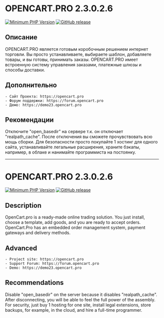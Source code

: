 # OPENCART.PRO 2.3.0.2.6
[![Minimum PHP Version](https://img.shields.io/badge/php-8.1%20%3E%3D%205.4-8892BF.svg)](https://php.net/)
[![GitHub release](https://img.shields.io/badge/release-v2.3.0.2.6-007ec6.svg)](https://github.com/BuslikDrev/OpenCart.CMS-2.3.0.2.6)

## Описание
OPENCART.PRO  является  готовым коробочным решением интернет торговли. Вы просто устанавливаете, выбираете шаблон, добавляете товары, и вы готовы, принимать заказы. OPENCART.PRO имеет встроенную систему  управления заказами, платежные шлюзы и способы доставки.

## Дополнительно
	- Сайт Проекта: https://opencart.pro
	- Форум поддержки: https://forum.opencart.pro
	- Демо: https://demo23.opencart.pro

## Рекомендации
Отключите "open_basedir" на сервере т.к. он отключает "realpath_cache". После отключения вы сможете прочувствовать всю мощь сборки.
Для безопасности просто покупайте 1 хостинг для одного сайта, устанавливайте легальные расширения, храните бэкапы, например, в облаке и нанимайте программиста на постоянку.

------

# OPENCART.PRO 2.3.0.2.6
[![Minimum PHP Version](https://img.shields.io/badge/php-8.1%20%3E%3D%205.4-8892BF.svg)](https://php.net/)
[![GitHub release](https://img.shields.io/badge/release-v2.3.0.2.6-007ec6.svg)](https://github.com/BuslikDrev/OpenCart.CMS-2.3.0.2.6)

## Description
OpenCart.pro is a ready-made online trading solution. You just install, choose a template, add goods, and you are ready to accept orders. OpenCart.Pro has an embedded order management system, payment gateways and delivery methods.

## Advanced
	- Project site: https://opencart.pro
	- Support Forum: https://forum.opencart.pro
	- Demo: https://demo23.opencart.pro

## Recommendations
Disable "open_basedir" on the server because it disables "realpath_cache". After disconnecting, you will be able to feel the full power of the assembly.
For security, just buy 1 hosting for one site, install legal extensions, store backups, for example, in the cloud, and hire a full-time programmer.
